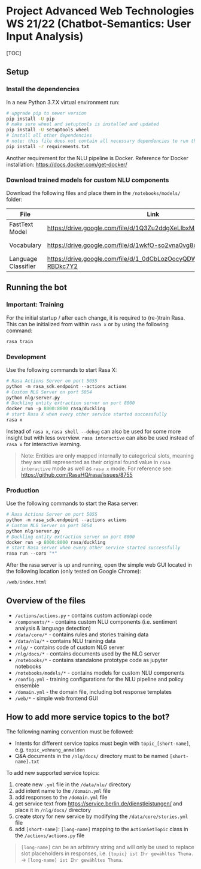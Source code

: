 # Project Advanced Web Technologies WS 21/22 (Chatbot-Semantics: User Input Analysis)

[TOC]

## Setup

### Install the dependencies

In a new Python 3.7.X virtual environment run:

```bash
# upgrade pip to newer version
pip install -U pip
# make sure wheel and setuptools is installed and updated
pip install -U setuptools wheel
# install all other dependencies
# note: this file does not contain all necessary dependencies to run the notebooks
pip install -r requirements.txt
```

Another requirement for the NLU pipeline is Docker. Reference for Docker installation: https://docs.docker.com/get-docker/

### Download trained models for custom NLU components

Download the following files and place them in the `/notebooks/models/` folder:

| File                | Link                                                              |     Size |
| ------------------- | ----------------------------------------------------------------- | -------: |
| FastText Model      | https://drive.google.com/file/d/1Q3Zu2ddgXeLIbxM0WjjgQwIsXCW5NH7s | 114.5 MB |
| Vocabulary          | https://drive.google.com/file/d/1wkfO-so2vna0vg8uASUVaZHh88g0vNfE | 397.3 MB |
| Language Classifier | https://drive.google.com/file/d/1_0dCbLozOocyQDWzZLI3WGG-RBDkc7Y2 |  20.6 MB |

## Running the bot

### Important: Training

For the initial startup / after each change, it is required to (re-)train Rasa. This can be initialized from within `rasa x` or by using the following command:

```bash
rasa train
```

### Development

Use the following commands to start Rasa X:

```python
# Rasa Actions Server on port 5055
python -m rasa_sdk.endpoint --actions actions
# Custom NLG Server on port 5054
python nlg/server.py
# Duckling entity extraction server on port 8000
docker run -p 8000:8000 rasa/duckling
# start Rasa X when every other service started successfully
rasa x
```

Instead of `rasa x`, `rasa shell --debug` can also be used for some more insight but with less overview. `rasa interactive` can also be used instead of `rasa x` for interactive learning.

> Note: Entities are only mapped internally to categorical slots, meaning they are still represented as their original found value in `rasa interactive` mode as well as `rasa x` mode. For reference see: https://github.com/RasaHQ/rasa/issues/8755

### Production

Use the following commands to start the Rasa server:

```python
# Rasa Actions Server on port 5055
python -m rasa_sdk.endpoint --actions actions
# Custom NLG Server on port 5054
python nlg/server.py
# Duckling entity extraction server on port 8000
docker run -p 8000:8000 rasa/duckling
# start Rasa server when every other service started successfully
rasa run --cors "*"
```

After the rasa server is up and running, open the simple web GUI located in the following location (only tested on Google Chrome):

```python
/web/index.html
```

## Overview of the files

- `/actions/actions.py` - contains custom action/api code
- `/components/*` - contains custom NLU components (i.e. sentiment analysis & language detection)
- `/data/core/*` - contains rules and stories training data
- `/data/nlu/*` - contains NLU training data
- `/nlg/` - contains code of custom NLG server
- `/nlg/docs/*` - contains documents used by the NLG server
- `/notebooks/*` - contains standalone prototype code as jupyter notebooks
- `/notebooks/models/*` - contains models for custom NLU components
- `/config.yml` - training configurations for the NLU pipeline and policy ensemble
- `/domain.yml` - the domain file, including bot response templates
- `/web/*` - simple web frontend GUI

## How to add more service topics to the bot?

The following naming convention must be followed:

- Intents for different service topics must begin with `topic_[short-name]`, e.g. `topic_wohnung_anmelden`
- Q&A documents in the `/nlg/docs/` directory must to be named `[short-name].txt`

To add new supported service topics:

1. create new `.yml` file in the `/data/nlu/` directory
2. add intent name to the `/domain.yml` file
3. add responses to the `/domain.yml` file
4. get service text from https://service.berlin.de/dienstleistungen/ and place it in `/nlg/docs/` directory
5. create story for new service by modifying the `/data/core/stories.yml` file
6. add `[short-name]`: `[long-name]` mapping to the `ActionSetTopic` class in the `/actions/actions.py` file

> `[long-name]` can be an arbitrary string and will only be used to replace slot placeholders in responses, i.e. `{topic} ist Ihr gewähltes Thema.` -> `[long-name] ist Ihr gewähltes Thema`.
